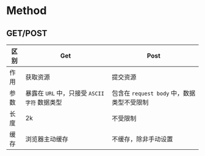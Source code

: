 # Method

## GET/POST

| 区别 | Get                                           | Post                                       |
| ---- | --------------------------------------------- | ------------------------------------------ |
| 作用 | 获取资源                                      | 提交资源                                   |
| 参数 | 暴露在 `URL` 中，只接受 `ASCII 字符` 数据类型 | 包含在 `request body` 中，数据类型不受限制 |
| 长度 | 2k                                            | 不受限制                                   |
| 缓存 | 浏览器主动缓存                                | 不缓存，除非手动设置                       |
